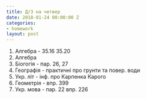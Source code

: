 ```yaml
---
title: Д/З на четвер
date: 2018-01-24 00:00:00 Z
categories:
- homework
layout: post
---
```


1.  Алгебра - 35.16 35.20
2.  Алгебра
3.  Біогогія - пар. 26, 27
4.  Географія - практичні про грунти та повер. води
5.  Укр. літ - інф. про Карпенка Карого
6.  Геометрія - впр. 399
7.  Укр. мова - пар. 22 впр. 226